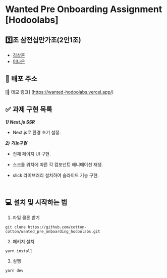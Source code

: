 # Wanted Pre Onboarding Assignment [Hodoolabs]

## 3️⃣조 삼전십만가조(2인1조)

- [김상훈](https://github.com/Ho0on)
- [이나은](https://github.com/cotton-cotton)

## 🚀 배포 주소

[🔗 데모 링크] (https://wanted-hodoolabs.vercel.app/)


## ✅ 과제 구현 목록

**_1) Next.js SSR_**

- Next.js로 환경 초기 설정.

**_2) 기능구현_**

- 전체 페이지 UI 구현.
- 스크롤 위치에 따른 각 컴포넌트 애니메이션 재생.
- slick 라이브러리 설치하여 슬라이드 기능 구현.

  <br>
  

## 💻 설치 및 시작하는 법

1. 파일 클론 받기

```
git clone https://github.com/cotton-cotton/wanted_pre_onboarding_hodoolabs.git
```

2. 패키지 설치

```
yarn install
```

3. 실행

```
yarn dev
```
